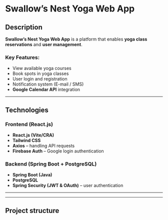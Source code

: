 # **Swallow’s Nest Yoga Web App**

## **Description**  
**Swallow’s Nest Yoga Web App** is a platform that enables **yoga class reservations** and **user management**.  

### **Key Features:**  
- View available yoga courses  
- Book spots in yoga classes  
- User login and registration  
- Notification system (E-mail / SMS)  
- **Google Calendar API** integration  

---

## **Technologies**  

### **Frontend (React.js)**  
- **React.js (Vite/CRA)**  
- **Tailwind CSS**  
- **Axios** – handling API requests  
- **Firebase Auth** – Google login authentication  

### **Backend (Spring Boot + PostgreSQL)**  
- **Spring Boot (Java)**  
- **PostgreSQL**   
- **Spring Security (JWT & OAuth)** – user authentication  

---

---

##  Project structure  

```

```
